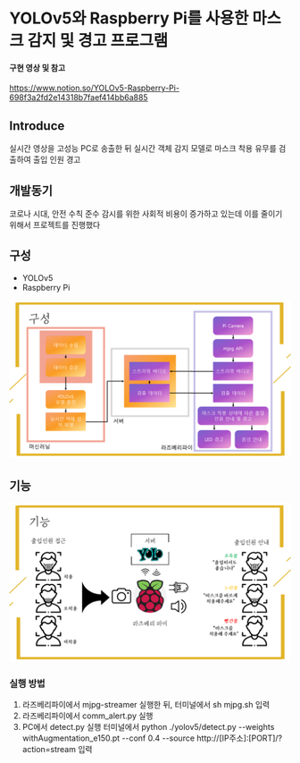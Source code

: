 YOLOv5와 Raspberry Pi를 사용한 마스크 감지 및 경고 프로그램
===

#### 구현 영상 및 참고
https://www.notion.so/YOLOv5-Raspberry-Pi-698f3a2fd2e14318b7faef414bb6a885

## Introduce
실시간 영상을 고성능 PC로 송출한 뒤 실시간 객체 감지 모델로 마스크 착용 유무를 검출하여 출입 인원 경고

## 개발동기
코로나 시대, 안전 수칙 준수 감시를 위한 사회적 비용이 증가하고 있는데 이를 줄이기 위해서 프로젝트를 진행했다

## 구성
- YOLOv5
- Raspberry Pi

<img src="configure.PNG" alt="Configure"></img>

## 기능
<img src="implement.PNG" alt="implement"></img>

### 실행 방법
1. 라즈베리파이에서 mjpg-streamer 실행한 뒤, 터미널에서 sh mjpg.sh 입력
2. 라즈베리파이에서 comm_alert.py 실행 
3. PC에서 detect.py 실행 터미널에서 python ./yolov5/detect.py --weights withAugmentation_e150.pt --conf 0.4 --source http://[IP주소]:[PORT]/?action=stream 입력